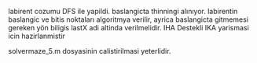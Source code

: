 labirent cozumu DFS ile yapildi.
baslangicta thinningi alınıyor.
labirentin baslangic ve bitis noktaları algoritmya verilir,
ayrica baslangicta gitmemesi gereken yön biligis lastX adi altinda verilmelidir.
IHA Destekli IKA yarismasi icin hazirlanmistir

solvermaze_5.m dosyasinin calistirilmasi yeterlidir.


